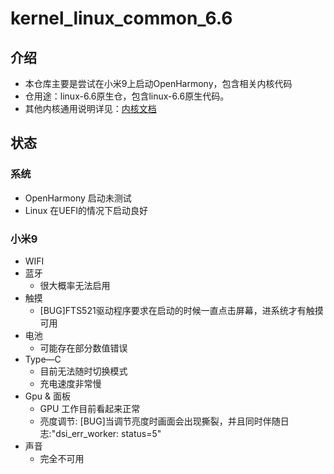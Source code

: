 # kernel_linux_common_6.6

## 介绍
* 本仓库主要是尝试在小米9上启动OpenHarmony，包含相关内核代码
* 仓用途：linux-6.6原生仓，包含linux-6.6原生代码。
* 其他内核通用说明详见：[内核文档](https://gitee.com/openharmony/docs/blob/master/zh-cn/device-dev/kernel/Readme-CN.md)
## 状态
### 系统
* OpenHarmony 启动未测试
* Linux 在UEFI的情况下启动良好
### 小米9
* WIFI
* 蓝牙
  * 很大概率无法启用
* 触摸
  * [BUG]FTS521驱动程序要求在启动的时候一直点击屏幕，进系统才有触摸可用  
* 电池
  * 可能存在部分数值错误
* Type—C
  * 目前无法随时切换模式
  * 充电速度非常慢    
* Gpu & 面板
  * GPU 工作目前看起来正常
  * 亮度调节: [BUG]当调节亮度时画面会出现撕裂，并且同时伴随日志:"dsi_err_worker: status=5"
* 声音
  * 完全不可用  
